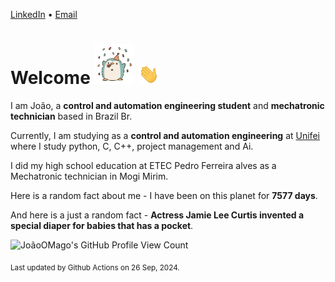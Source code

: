 [LinkedIn](https://www.linkedin.com/in/joão-pedro-gozzoli-b95641301/) &bull;
[Email](joaopedrogozzoli@gmail.com)

# Welcome <img src="happy.gif" height="64px" /> <img src="wave.gif" height="32px" />

I am João, a  **control and automation engineering student** and **mechatronic technician** based in Brazil Br.

Currently, I am studying as a **control and automation engineering** at [Unifei](https://unifei.edu.br) where I study python, C, C++, project management and Ai.

I did my high school education at ETEC Pedro Ferreira alves as a Mechatronic technician in Mogi Mirim.

Here is a random fact about me - I have been on this planet for **7577 days**.

And here is a just a random fact -  **Actress Jamie Lee Curtis invented a special diaper for babies that has a pocket**.

![JoãoOMago's GitHub Profile View Count](https://komarev.com/ghpvc/?username=JoaoOMago)

<sub>Last updated by Github Actions on 26 Sep, 2024.</sub>
